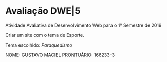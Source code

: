 # Avaliação DWE|5
Atividade Avaliativa de Desenvolvimento Web para o 1º Semestre de 2019

Criar um site com o tema de Esporte.

Tema escolhido: _Paraquedismo_

NOME: GUSTAVO MACIEL
PRONTUÁRIO: 166233-3
